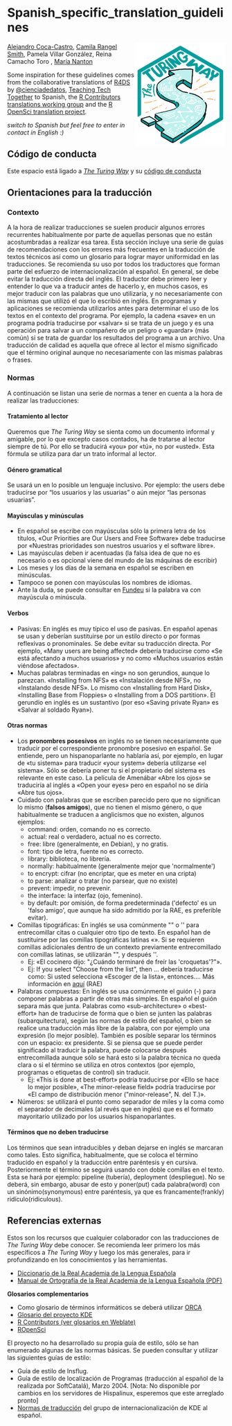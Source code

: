 # Spanish_specific_translation_guidelines

<img src='https://github.com/alan-turing-institute/the-turing-way/blob/main/book/website/figures/logo/logo.png?raw=true' align="right" height="239" /> 

[Alejandro Coca-Castro](https://github.com/acocac), [Camila Rangel Smith](https://github.com/crangelsmith), Pamela Villar González, Reina Camacho Toro
, [María Nanton](https://github.com/mcnanton)


Some inspiration for these guidelines comes from the collaborative translations of [R4DS](https://github.com/cienciadedatos/documentacion-traduccion-r4ds) by [@cienciadedatos](https://github.com/cienciadedatos), [Teaching Tech Together](https://github.com/gvwilson/teachtogether.tech/blob/master/es/README.md) to Spanish, the [R Contributors translations working group](https://contributor.r-project.org/translations/) and the [R OpenSci translation project](https://translationguide.ropensci.org/).

*switch to Spanish but feel free to enter in contact in English :)* 

## Código de conducta

Este espacio está ligado a [*The Turing Way*](https://the-turing-way.netlify.app/welcome.html) y su [código de conducta](https://the-turing-way.netlify.app/community-handbook/coc.html) 

## Orientaciones para la traducción

### Contexto

A la hora de realizar traducciones se suelen producir algunos errores recurrentes habitualmente por parte de aquellas personas que no están acostumbradas a realizar esa tarea. 
Esta sección incluye una serie de guías de recomendaciones con los errores más frecuentes en la traducción de textos técnicos así como un glosario para lograr mayor uniformidad en las traducciones. 
Se recomienda su uso por todos los traductores que forman parte del esfuerzo de internacionalización al español.
En general, se debe evitar la traducción directa del inglés. 
El traductor debe primero leer y entender lo que va a traducir antes de hacerlo y, en muchos casos, es mejor traducir con las palabras que uno utilizaría, y no necesariamente con las mismas que utilizó el que lo escribió en inglés. 
En programas y aplicaciones se recomienda utilizarlos antes para determinar el uso de los textos en el contexto del programa. 
Por ejemplo, la cadena «save» en un programa podría traducirse por «salvar» si se trata de un juego y es una operación para salvar a un compañero de un peligro o «guardar» (más común) si se trata de guardar los resultados del programa a un archivo. 
Una traducción de calidad es aquella que ofrece al lector el mismo significado que el término original aunque no necesariamente con las mismas palabras o frases.

### Normas

A continuación se listan una serie de normas a tener en cuenta a la hora de realizar las traducciones:

#### Tratamiento al lector

Queremos que _The Turing Way_ se sienta como un documento informal y amigable, por lo que excepto casos contados, ha de tratarse al lector siempre de tú. 
Por ello se traducirá «you» por «tú», no por «usted». 
Esta fórmula se utiliza para dar un trato informal al lector.

#### Género gramatical

Se usará un en lo posible un lenguaje inclusivo. 
Por ejemplo: the users debe traducirse por “los usuarios y las usuarias” o aún  mejor “las personas usuarias”.

#### Mayúsculas y minúsculas

* En español se escribe con mayúsculas sólo la primera letra de los títulos, «Our Priorities are Our Users and Free Software» debe traducirse por «Nuestras prioridades son nuestros usuarios y el software libre».
* Las mayúsculas deben ir acentuadas (la falsa idea de que no es necesario o es opcional viene del mundo de las máquinas de escribir)
* Los meses y los días de la semana en español se escriben en minúsculas.
* Tampoco se ponen con mayúsculas los nombres de idiomas.
* Ante la duda, se puede consultar en [Fundeu](https://www.fundeu.es/dudas/tipo-de-duda/mayusculas-y-minusculas/) si la palabra va con mayúscula o minúscula.

#### Verbos

* Pasivas: En inglés es muy típico el uso de pasivas. 
En español apenas se usan y deberían sustituirse por un estilo directo o por formas reflexivas o pronominales. 
Se debe evitar su traducción directa.
Por ejemplo, «Many users are being affected» debería traducirse como «Se está afectando a muchos usuarios» y no como «Muchos usuarios están viéndose afectados».
* Muchas palabras terminadas en «ing» no son gerundios, aunque lo parezcan. «Installing from NFS» es «Instalación desde NFS», no «Instalando desde NFS». 
Lo mismo con «Installing from Hard Disk», «Installing Base from Floppies» o «Installing from a DOS partition». 
El gerundio en inglés es un sustantivo (por eso «Saving private Ryan» es «Salvar al soldado Ryan»).

#### Otras normas
* Los **pronombres posesivos** en inglés no se tienen necesariamente que traducir por el correspondiente pronombre posesivo en español. 
Se entiende, pero un hispanoparlante no hablaría así, por ejemplo, en lugar de «tu sistema» para traducir «your system» debería utilizarse «el sistema». 
Sólo se debería poner tu si el propietario del sistema es relevante en este caso. La película de Amenábar «Abre los ojos» se traduciría al inglés a «Open your eyes» pero en español no se diría «Abre tus ojos».
* Cuidado con palabras que se escriben parecido pero que no significan lo mismo (**falsos amigos**), que no tienen el mismo género, o que habitualmente se traducen a anglicismos que no existen, algunos ejemplos:
  - command: orden, comando no es correcto.
  - actual: real o verdadero, actual no es correcto.
  - free: libre (generalmente, en Debian), y no gratis.
  - font: tipo de letra, fuente no es correcto.
  - library: biblioteca, no librería.
  - normally: habitualmente (generalmente mejor que 'normalmente')
  - to encrypt: cifrar (no encriptar, que es meter en una cripta)
  - to parse: analizar o tratar (no parsear, que no existe)
  - prevent: impedir, no prevenir.
  - the interface: la interfaz (ojo, femenino).
  - by default: por omisión, de forma predeterminada ('defecto' es un 'falso amigo', que aunque ha sido admitido por la RAE, es preferible evitar).
* Comillas tipográficas: En inglés se usa comúnmente "" o '' para entrecomillar citas o cualquier otro tipo de texto. 
En español han de sustituirse por las comillas tipográficas latinas «». 
Si se requieren comillas adicionales dentro de un contexto previamente entrecomillado con comillas latinas, se utilizarán "", y después ''. 
  - Ej: «El cocinero dijo: "¿Cuándo terminaré de freír las 'croquetas'?"». 
  - Ej: If you select "Choose from the list", then ... debería traducirse como: Si usted selecciona «Escoger de la lista», entonces.... Más información en [aquí](https://www.rae.es/dpd/comillas) (RAE)
* Palabras compuestas: 
En inglés se usa comúnmente el guión (-) para componer palabras a partir de otras más simples. 
En español el guión separa más que junta. Palabras como «sub-architecture» o «best-effort» han de traducirse de forma que o bien se junten las palabras (subarquitectura), según las normas de estilo del español, o bien se realice una traducción más libre de la palabra, con por ejemplo una expresión (lo mejor posible). 
También es posible separar los términos con un espacio: ex presidente. 
Si se piensa que se puede perder significado al traducir la palabra, puede colocarse después entrecomillada aunque sólo se hará esto si la palabra técnica no queda clara o si el término se utiliza en otros contextos (por ejemplo, programas o etiquetas de control) sin traducir. 
  - Ej: «This is done at best-effort» podría traducirse por «Ello se hace lo mejor posible», «The minor-release field» podría traducirse por «El campo de distribución menor ("minor-release", N. del T.)».
* Números: se utilizará el punto como separador de miles y la coma como el separador de decimales (al revés que en inglés) que es el formato mayoritario utilizado por los usuarios hispanoparlantes.

#### Términos que no deben traducirse

Los términos que sean intraducibles y deban dejarse en inglés se marcaran como tales. 
Esto significa, habitualmente, que se coloca el término traducido en español y la traducción entre paréntesis y en cursiva. 
Posteriormente el término se seguirá usando con doble comillas en el texto. Esta se hará por ejemplo: pipeline (tubería), deployment (despliegue). 
No se deberá, sin embargo, abusar de esto y poner(put) cada palabra(word) con un sinónimo(synonymous) entre paréntesis, ya que es francamente(frankly) ridículo(ridiculous).

## Referencias externas

Estos son los recursos que cualquier colaborador con las traducciones de _The Turing Way_ debe conocer. Se recomienda leer primero los más específicos a _The Turing Way_ y luego los más generales, para ir profundizando en los conocimientos y las herramientas.
* [Diccionario de la Real Academia de la Lengua Española](https://dle.rae.es/)
* [Manual de Ortografía de la Real Academia de la Lengua Española (PDF)](https://www.rae.es/sites/default/files/1ortografia_espanola_2010.pdf)

**Glosarios complementarios**

* Como glosario de términos informáticos se deberá utilizar [ORCA](http://es.tldp.org/htmls/orca.html)
* [Glosario del proyecto KDE](http://es.l10n.kde.org/glosario.php) 
* [R Contributors (ver glosarios en Weblate)](https://contributor.r-project.org/translations/)
* [ROpenSci](https://github.com/ropensci-review-tools/glossary)

El proyecto no ha desarrollado su propia guía de estilo, sólo se han enumerado algunas de las normas básicas. Se pueden consultar y utilizar las siguientes guías de estilo:
* Guía de estilo de Insflug.
* Guía de estilo de localización de Programas (traducción al español de la realizada por SoftCatalá), Marzo 2004. [Nota: No disponible por cambios en los servidores de Hispalinux, esperemos que este arreglado pronto]
* [Normas de traducción](https://es.l10n.kde.org/normas_generales.php) del grupo de internacionalización de KDE al español.

